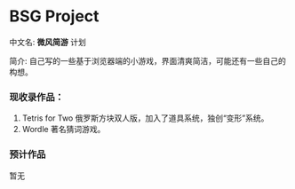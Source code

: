 # BSG Project
中文名: **微风简游** 计划

简介: 自己写的一些基于浏览器端的小游戏，界面清爽简洁，可能还有一些自己的构想。
### 现收录作品：
1. Tetris for Two 俄罗斯方块双人版，加入了道具系统，独创“变形”系统。
2. Wordle 著名猜词游戏。
### 预计作品
暂无
